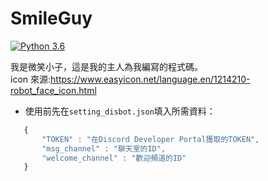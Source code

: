 # SmileGuy
[![Python 3.6](https://img.shields.io/badge/python-3.6-blue.svg)](https://www.python.org/downloads/release/python-367/)

我是微笑小子，這是我的主人為我編寫的程式碼。  
icon 來源:https://www.easyicon.net/language.en/1214210-robot_face_icon.html  

* 使用前先在`setting_disbot.json`填入所需資料：
```js
   {
       "TOKEN" : "在Discord Developer Portal獲取的TOKEN",
       "msg_channel" : "聊天室的ID",
       "welcome_channel" : "歡迎頻道的ID"
   }
```
